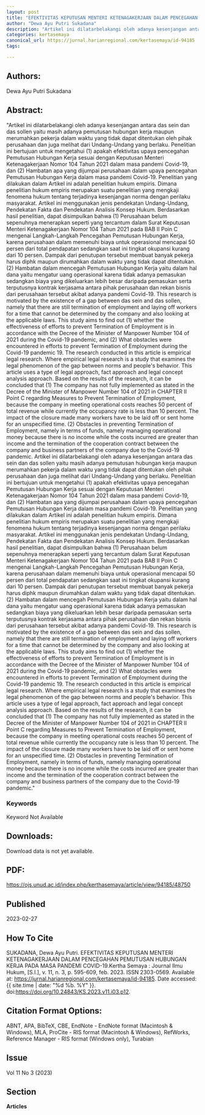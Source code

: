 ```yaml
---
layout: post
title: "EFEKTIVITAS KEPUTUSAN MENTERI KETENAGAKERJAAN DALAM PENCEGAHAN PEMUTUSAN HUBUNGAN KERJA PADA MASA PANDEMI COVID-19"
author: "Dewa Ayu Putri Sukadana"
description: "Artikel ini dilatarbelakangi oleh adanya kesenjangan antara das sein dan das sollen yaitu masih adanya pemutusan hubungan kerja maupun merumahkan pekerja dalam waktu yan"
categories: kertasemaya
canonical_url: https://jurnal.harianregional.com/kertasemaya/id-94185
tags:

---
```


## Authors:
Dewa Ayu Putri Sukadana

## Abstract:
"Artikel ini dilatarbelakangi oleh adanya kesenjangan antara das sein dan das sollen yaitu masih adanya pemutusan hubungan kerja maupun merumahkan pekerja dalam waktu yang tidak dapat ditentukan oleh pihak perusahaan dan juga melihat dari Undang-Undang yang berlaku. Penelitian ini bertujuan untuk mengetahui (1) apakah efektivitas upaya pencegahan Pemutusan Hubungan Kerja sesuai dengan Keputusan Menteri Ketenagakerjaan Nomor 104 Tahun 2021 dalam masa pandemi Covid-19, dan (2) Hambatan apa yang dijumpai perusahaan dalam upaya pencegahan Pemutusan Hubungan Kerja dalam masa pandemi Covid-19. Penelitian yang dilakukan dalam Artikel ini adalah penelitian hukum empiris. Dimana penelitian hukum empiris merupakan suatu penelitian yang mengkaji fenomena hukum tentang terjadinya kesenjangan norma dengan perilaku masyarakat. Artikel ini menggunakan jenis pendekatan Undang-Undang, Pendekatan Fakta dan Pendekatan Analisis Konsep Hukum. Berdasarkan hasil penelitian, dapat disimpulkan bahwa (1) Perusahaan belum sepenuhnya menerapkan seperti yang tercantum dalam Surat Keputusan Menteri Ketenagakerjaan Nomor 104 Tahun 2021 pada BAB II Poin C mengenai Langkah-Langkah Pencegahan Pemutusan Hubungan Kerja, karena perusahaan dalam memenuhi biaya untuk operasional mencapai 50 persen dari total pendapatan sedangkan saat ini tingkat okupansi kurang dari 10 persen. Dampak dari penutupan tersebut membuat banyak pekerja harus diphk maupun dirumahkan dalam waktu yang tidak dapat ditentukan. (2) Hambatan dalam mencegah Pemutusan Hubungan Kerja yaitu dalam hal dana yaitu mengatur uang operasional karena tidak adanya pemasukan sedangkan biaya yang dikeluarkan lebih besar daripada pemasukan serta terputusnya kontrak kerjasama antara pihak perusahaan dan rekan bisnis dari perusahaan tersebut akibat adanya pandemi Covid-19. This research is motivated by the existence of a gap between das sein and das sollen, namely that there are still termination of employment and laying off workers for a time that cannot be determined by the company and also looking at the applicable laws. This study aims to find out (1) whether the effectiveness of efforts to prevent Termination of Employment is in accordance with the Decree of the Minister of Manpower Number 104 of 2021 during the Covid-19 pandemic, and (2) What obstacles were encountered in efforts to prevent Termination of Employment during the Covid-19 pandemic 19. The research conducted in this article is empirical legal research. Where empirical legal research is a study that examines the legal phenomenon of the gap between norms and people's behavior. This article uses a type of legal approach, fact approach and legal concept analysis approach. Based on the results of the research, it can be concluded that (1) The company has not fully implemented as stated in the Decree of the Minister of Manpower Number 104 of 2021 in CHAPTER II Point C regarding Measures to Prevent Termination of Employment, because the company in meeting operational costs reaches 50 percent of total revenue while currently the occupancy rate is less than 10 percent. The impact of the closure made many workers have to be laid off or sent home for an unspecified time. (2) Obstacles in preventing Termination of Employment, namely in terms of funds, namely managing operational money because there is no income while the costs incurred are greater than income and the termination of the cooperation contract between the company and business partners of the company due to the Covid-19 pandemic. Artikel ini dilatarbelakangi oleh adanya kesenjangan antara das sein dan das sollen yaitu masih adanya pemutusan hubungan kerja maupun merumahkan pekerja dalam waktu yang tidak dapat ditentukan oleh pihak perusahaan dan juga melihat dari Undang-Undang yang berlaku. Penelitian ini bertujuan untuk mengetahui (1) apakah efektivitas upaya pencegahan Pemutusan Hubungan Kerja sesuai dengan Keputusan Menteri Ketenagakerjaan Nomor 104 Tahun 2021 dalam masa pandemi Covid-19, dan (2) Hambatan apa yang dijumpai perusahaan dalam upaya pencegahan Pemutusan Hubungan Kerja dalam masa pandemi Covid-19. Penelitian yang dilakukan dalam Artikel ini adalah penelitian hukum empiris. Dimana penelitian hukum empiris merupakan suatu penelitian yang mengkaji fenomena hukum tentang terjadinya kesenjangan norma dengan perilaku masyarakat. Artikel ini menggunakan jenis pendekatan Undang-Undang, Pendekatan Fakta dan Pendekatan Analisis Konsep Hukum. Berdasarkan hasil penelitian, dapat disimpulkan bahwa (1) Perusahaan belum sepenuhnya menerapkan seperti yang tercantum dalam Surat Keputusan Menteri Ketenagakerjaan Nomor 104 Tahun 2021 pada BAB II Poin C mengenai Langkah-Langkah Pencegahan Pemutusan Hubungan Kerja, karena perusahaan dalam memenuhi biaya untuk operasional mencapai 50 persen dari total pendapatan sedangkan saat ini tingkat okupansi kurang dari 10 persen. Dampak dari penutupan tersebut membuat banyak pekerja harus diphk maupun dirumahkan dalam waktu yang tidak dapat ditentukan. (2) Hambatan dalam mencegah Pemutusan Hubungan Kerja yaitu dalam hal dana yaitu mengatur uang operasional karena tidak adanya pemasukan sedangkan biaya yang dikeluarkan lebih besar daripada pemasukan serta terputusnya kontrak kerjasama antara pihak perusahaan dan rekan bisnis dari perusahaan tersebut akibat adanya pandemi Covid-19. This research is motivated by the existence of a gap between das sein and das sollen, namely that there are still termination of employment and laying off workers for a time that cannot be determined by the company and also looking at the applicable laws. This study aims to find out (1) whether the effectiveness of efforts to prevent Termination of Employment is in accordance with the Decree of the Minister of Manpower Number 104 of 2021 during the Covid-19 pandemic, and (2) What obstacles were encountered in efforts to prevent Termination of Employment during the Covid-19 pandemic 19. The research conducted in this article is empirical legal research. Where empirical legal research is a study that examines the legal phenomenon of the gap between norms and people's behavior. This article uses a type of legal approach, fact approach and legal concept analysis approach. Based on the results of the research, it can be concluded that (1) The company has not fully implemented as stated in the Decree of the Minister of Manpower Number 104 of 2021 in CHAPTER II Point C regarding Measures to Prevent Termination of Employment, because the company in meeting operational costs reaches 50 percent of total revenue while currently the occupancy rate is less than 10 percent. The impact of the closure made many workers have to be laid off or sent home for an unspecified time. (2) Obstacles in preventing Termination of Employment, namely in terms of funds, namely managing operational money because there is no income while the costs incurred are greater than income and the termination of the cooperation contract between the company and business partners of the company due to the Covid-19 pandemic."

### Keywords
Keyword Not Available

## Downloads:

Download data is not yet available.

## PDF:

https://ojs.unud.ac.id/index.php/kerthasemaya/article/view/94185/48750

## Published
2023-02-27

## How To Cite
SUKADANA, Dewa Ayu Putri.  EFEKTIVITAS KEPUTUSAN MENTERI KETENAGAKERJAAN DALAM PENCEGAHAN PEMUTUSAN HUBUNGAN KERJA PADA MASA PANDEMI COVID-19.Kertha Semaya : Journal Ilmu Hukum, [S.l.], v. 11, n. 3, p. 595-609, feb. 2023. ISSN 2303-0569. Available at: <https://jurnal.harianregional.com/kertasemaya/id-94185>. Date accessed: {{ site.time | date: "%d %b. %Y" }}. doi:https://doi.org/10.24843/KS.2023.v11.i03.p12.

## Citation Format Options:
ABNT, APA, BibTeX, CBE, EndNote - EndNote format (Macintosh & Windows), MLA, ProCite - RIS format (Macintosh & Windows), RefWorks, Reference Manager - RIS format (Windows only), Turabian

## Issue
Vol 11 No 3 (2023)

## Section 
**Articles**

